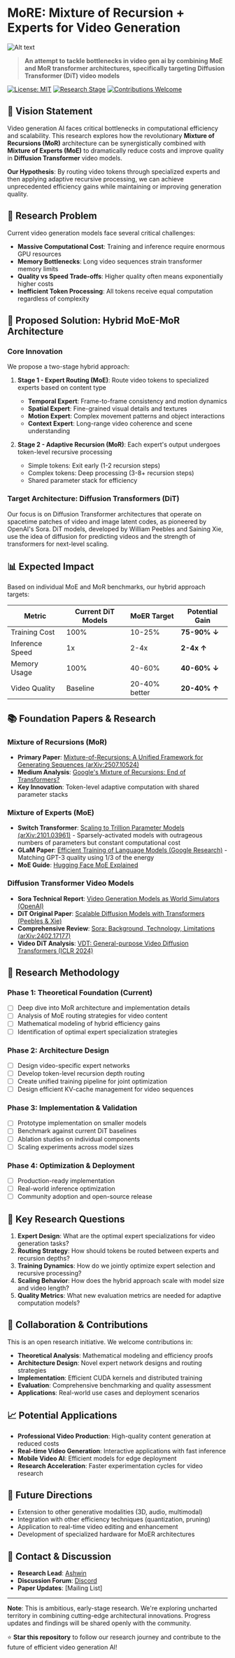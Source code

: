 # MoRE: Mixture of Recursion + Experts for Video Generation

![Alt text](https://miro.medium.com/v2/resize:fit:1100/format:webp/0*MN2iRmEC-_wCaHdn.jpg)


> **An attempt to tackle bottlenecks in video gen ai by combining MoE and MoR transformer architectures, specifically targeting Diffusion Transformer (DiT) video models**

[![License: MIT](https://img.shields.io/badge/License-MIT-yellow.svg)](https://opensource.org/licenses/MIT)
[![Research Stage](https://img.shields.io/badge/Status-Research%20Phase-orange.svg)]()
[![Contributions Welcome](https://img.shields.io/badge/Contributions-Welcome-brightgreen.svg)]()

## 🎯 Vision Statement

Video generation AI faces critical bottlenecks in computational efficiency and scalability. This research explores how the revolutionary **Mixture of Recursions (MoR)** architecture can be synergistically combined with **Mixture of Experts (MoE)** to dramatically reduce costs and improve quality in **Diffusion Transformer** video models.

**Our Hypothesis**: By routing video tokens through specialized experts and then applying adaptive recursive processing, we can achieve unprecedented efficiency gains while maintaining or improving generation quality.

## 🔬 Research Problem

Current video generation models face several critical challenges:

- **Massive Computational Cost**: Training and inference require enormous GPU resources
- **Memory Bottlenecks**: Long video sequences strain transformer memory limits
- **Quality vs Speed Trade-offs**: Higher quality often means exponentially higher costs
- **Inefficient Token Processing**: All tokens receive equal computation regardless of complexity

## 🧠 Proposed Solution: Hybrid MoE-MoR Architecture

### Core Innovation
We propose a two-stage hybrid approach:

1. **Stage 1 - Expert Routing (MoE)**: Route video tokens to specialized experts based on content type
   - **Temporal Expert**: Frame-to-frame consistency and motion dynamics
   - **Spatial Expert**: Fine-grained visual details and textures
   - **Motion Expert**: Complex movement patterns and object interactions
   - **Context Expert**: Long-range video coherence and scene understanding

2. **Stage 2 - Adaptive Recursion (MoR)**: Each expert's output undergoes token-level recursive processing
   - Simple tokens: Exit early (1-2 recursion steps)
   - Complex tokens: Deep processing (3-8+ recursion steps)
   - Shared parameter stack for efficiency

### Target Architecture: Diffusion Transformers (DiT)

Our focus is on Diffusion Transformer architectures that operate on spacetime patches of video and image latent codes, as pioneered by OpenAI's Sora. DiT models, developed by William Peebles and Saining Xie, use the idea of diffusion for predicting videos and the strength of transformers for next-level scaling.

## 📊 Expected Impact

Based on individual MoE and MoR benchmarks, our hybrid approach targets:

| Metric | Current DiT Models | MoER Target | Potential Gain |
|--------|-------------------|-------------|----------------|
| Training Cost | 100% | 10-25% | **75-90% ↓** |
| Inference Speed | 1x | 2-4x | **2-4x ↑** |
| Memory Usage | 100% | 40-60% | **40-60% ↓** |
| Video Quality | Baseline | 20-40% better | **20-40% ↑** |

## 📚 Foundation Papers & Research

### Mixture of Recursions (MoR)
- **Primary Paper**: [Mixture-of-Recursions: A Unified Framework for Generating Sequences (arXiv:2507.10524)](https://arxiv.org/abs/2507.10524)
- **Medium Analysis**: [Google's Mixture of Recursions: End of Transformers?](https://medium.com/data-science-in-your-pocket/googles-mixture-of-recursions-end-of-transformers-b8de0fe9c83b)
- **Key Innovation**: Token-level adaptive computation with shared parameter stacks

### Mixture of Experts (MoE)
- **Switch Transformer**: [Scaling to Trillion Parameter Models (arXiv:2101.03961)](https://arxiv.org/abs/2101.03961) - Sparsely-activated models with outrageous numbers of parameters but constant computational cost
- **GLaM Paper**: [Efficient Training of Language Models (Google Research)](https://research.google/blog/mixture-of-experts-with-expert-choice-routing/) - Matching GPT-3 quality using 1/3 of the energy
- **MoE Guide**: [Hugging Face MoE Explained](https://huggingface.co/blog/moe)

### Diffusion Transformer Video Models  
- **Sora Technical Report**: [Video Generation Models as World Simulators (OpenAI)](https://openai.com/research/video-generation-models-as-world-simulators)
- **DiT Original Paper**: [Scalable Diffusion Models with Transformers (Peebles & Xie)](https://arxiv.org/abs/2212.09748)
- **Comprehensive Review**: [Sora: Background, Technology, Limitations (arXiv:2402.17177)](https://arxiv.org/html/2402.17177v1)
- **Video DiT Analysis**: [VDT: General-purpose Video Diffusion Transformers (ICLR 2024)](http://en.nads.ruc.edu.cn/ResearchUpdate/e14ebfe82dca4b198352f2fb781c0eaf.htm)

## 🔬 Research Methodology

### Phase 1: Theoretical Foundation (Current)
- [ ] Deep dive into MoR architecture and implementation details
- [ ] Analysis of MoE routing strategies for video content
- [ ] Mathematical modeling of hybrid efficiency gains
- [ ] Identification of optimal expert specialization strategies

### Phase 2: Architecture Design
- [ ] Design video-specific expert networks
- [ ] Develop token-level recursion depth routing
- [ ] Create unified training pipeline for joint optimization  
- [ ] Design efficient KV-cache management for video sequences

### Phase 3: Implementation & Validation
- [ ] Prototype implementation on smaller models
- [ ] Benchmark against current DiT baselines
- [ ] Ablation studies on individual components
- [ ] Scaling experiments across model sizes

### Phase 4: Optimization & Deployment
- [ ] Production-ready implementation
- [ ] Real-world inference optimization
- [ ] Community adoption and open-source release

## 🎯 Key Research Questions

1. **Expert Design**: What are the optimal expert specializations for video generation tasks?
2. **Routing Strategy**: How should tokens be routed between experts and recursion depths?
3. **Training Dynamics**: How do we jointly optimize expert selection and recursive processing?
4. **Scaling Behavior**: How does the hybrid approach scale with model size and video length?
5. **Quality Metrics**: What new evaluation metrics are needed for adaptive computation models?

## 🤝 Collaboration & Contributions

This is an open research initiative. We welcome contributions in:

- **Theoretical Analysis**: Mathematical modeling and efficiency proofs
- **Architecture Design**: Novel expert network designs and routing strategies  
- **Implementation**: Efficient CUDA kernels and distributed training
- **Evaluation**: Comprehensive benchmarking and quality assessment
- **Applications**: Real-world use cases and deployment scenarios

## 📈 Potential Applications

- **Professional Video Production**: High-quality content generation at reduced costs
- **Real-time Video Generation**: Interactive applications with fast inference
- **Mobile Video AI**: Efficient models for edge deployment
- **Research Acceleration**: Faster experimentation cycles for video research

## 🔮 Future Directions

- Extension to other generative modalities (3D, audio, multimodal)
- Integration with other efficiency techniques (quantization, pruning)
- Application to real-time video editing and enhancement
- Development of specialized hardware for MoER architectures

## 📧 Contact & Discussion

- **Research Lead**: [Ashwin](ab9168293@gmail.com)
- **Discussion Forum**: [Discord](https://discord.gg/xJNHu9zbDC)
- **Paper Updates**: [Mailing List]

---

**Note**: This is ambitious, early-stage research. We're exploring uncharted territory in combining cutting-edge architectural innovations. Progress updates and findings will be shared openly with the community.

⭐ **Star this repository** to follow our research journey and contribute to the future of efficient video generation AI!
